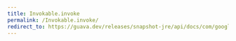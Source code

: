 ```yaml
---
title: Invokable.invoke
permalink: /Invokable.invoke/
redirect_to: https://guava.dev/releases/snapshot-jre/api/docs/com/google/common/reflect/Invokable.html#invoke-T-java.lang.Object...-
---
```

